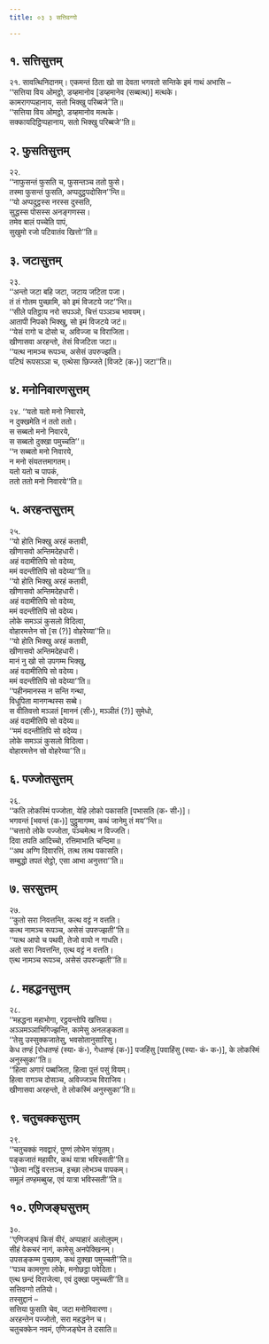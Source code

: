 ```yaml
---
title: ०३ ३ सत्तिवग्गो

---
```



## १. सत्तिसुत्तम्

२१. सावत्थिनिदानम्। एकमन्तं ठिता खो सा देवता भगवतो सन्तिके इमं गाथं अभासि –  
‘‘सत्तिया विय ओमट्ठो, डय्हमानोव [डय्हमानेव (सब्बत्थ)] मत्थके।  
कामरागप्पहानाय, सतो भिक्खु परिब्बजे’’ति॥  
‘‘सत्तिया विय ओमट्ठो, डय्हमानोव मत्थके।  
सक्कायदिट्ठिप्पहानाय, सतो भिक्खु परिब्बजे’’ति॥  


## २. फुसतिसुत्तम्

२२.  
‘‘नाफुसन्तं फुसति च, फुसन्तञ्च ततो फुसे।  
तस्मा फुसन्तं फुसति, अप्पदुट्ठपदोसिन’’न्ति॥  
‘‘यो अप्पदुट्ठस्स नरस्स दुस्सति,  
सुद्धस्स पोसस्स अनङ्गणस्स।  
तमेव बालं पच्चेति पापं,  
सुखुमो रजो पटिवातंव खित्तो’’ति॥  


## ३. जटासुत्तम्

२३.  
‘‘अन्तो जटा बहि जटा, जटाय जटिता पजा।  
तं तं गोतम पुच्छामि, को इमं विजटये जट’’न्ति॥  
‘‘सीले पतिट्ठाय नरो सपञ्ञो, चित्तं पञ्ञञ्च भावयम्।  
आतापी निपको भिक्खु, सो इमं विजटये जटं॥  
‘‘येसं रागो च दोसो च, अविज्जा च विराजिता।  
खीणासवा अरहन्तो, तेसं विजटिता जटा॥  
‘‘यत्थ नामञ्च रूपञ्च, असेसं उपरुज्झति।  
पटिघं रूपसञ्ञा च, एत्थेसा छिज्जते [विजटे (क॰)] जटा’’ति॥  


## ४. मनोनिवारणसुत्तम्

२४. ‘‘यतो यतो मनो निवारये,  
न दुक्खमेति नं ततो ततो।  
स सब्बतो मनो निवारये,  
स सब्बतो दुक्खा पमुच्चति’’॥  
‘‘न सब्बतो मनो निवारये,  
न मनो संयतत्तमागतम्।  
यतो यतो च पापकं,  
ततो ततो मनो निवारये’’ति॥  


## ५. अरहन्तसुत्तम्

२५.  
‘‘यो होति भिक्खु अरहं कतावी,  
खीणासवो अन्तिमदेहधारी।  
अहं वदामीतिपि सो वदेय्य,  
ममं वदन्तीतिपि सो वदेय्या’’ति॥  
‘‘यो होति भिक्खु अरहं कतावी,  
खीणासवो अन्तिमदेहधारी।  
अहं वदामीतिपि सो वदेय्य,  
ममं वदन्तीतिपि सो वदेय्य।  
लोके समञ्ञं कुसलो विदित्वा,  
वोहारमत्तेन सो [स (?)] वोहरेय्या’’ति॥  
‘‘यो होति भिक्खु अरहं कतावी,  
खीणासवो अन्तिमदेहधारी।  
मानं नु खो सो उपगम्म भिक्खु,  
अहं वदामीतिपि सो वदेय्य।  
ममं वदन्तीतिपि सो वदेय्या’’ति॥  
‘‘पहीनमानस्स न सन्ति गन्था,  
विधूपिता मानगन्थस्स सब्बे।  
स वीतिवत्तो मञ्ञतं [माननं (सी॰), मञ्ञीतं (?)] सुमेधो,  
अहं वदामीतिपि सो वदेय्य॥  
‘‘ममं वदन्तीतिपि सो वदेय्य।  
लोके समञ्ञं कुसलो विदित्वा।  
वोहारमत्तेन सो वोहरेय्या’’ति॥  


## ६. पज्जोतसुत्तम्

२६.  
‘‘कति लोकस्मिं पज्जोता, येहि लोको पकासति [पभासति (क॰ सी॰)]।  
भगवन्तं [भवन्तं (क॰)] पुट्ठुमागम्म, कथं जानेमु तं मय’’न्ति॥  
‘‘चत्तारो लोके पज्जोता, पञ्चमेत्थ न विज्जति।  
दिवा तपति आदिच्चो, रत्तिमाभाति चन्दिमा॥  
‘‘अथ अग्गि दिवारत्तिं, तत्थ तत्थ पकासति।  
सम्बुद्धो तपतं सेट्ठो, एसा आभा अनुत्तरा’’ति॥  


## ७. सरसुत्तम्

२७.  
‘‘कुतो सरा निवत्तन्ति, कत्थ वट्टं न वत्तति।  
कत्थ नामञ्च रूपञ्च, असेसं उपरुज्झती’’ति॥  
‘‘यत्थ आपो च पथवी, तेजो वायो न गाधति।  
अतो सरा निवत्तन्ति, एत्थ वट्टं न वत्तति।  
एत्थ नामञ्च रूपञ्च, असेसं उपरुज्झती’’ति॥  


## ८. महद्धनसुत्तम्

२८.  
‘‘महद्धना महाभोगा, रट्ठवन्तोपि खत्तिया।  
अञ्ञमञ्ञाभिगिज्झन्ति, कामेसु अनलङ्कता॥  
‘‘तेसु उस्सुक्कजातेसु, भवसोतानुसारिसु।  
केध तण्हं [रोधतण्हं (स्या॰ कं॰), गेधतण्हं (क॰)] पजहिंसु [पवाहिंसु (स्या॰ कं॰ क॰)], के लोकस्मिं अनुस्सुका’’ति॥  
‘‘हित्वा अगारं पब्बजिता, हित्वा पुत्तं पसुं वियम्।  
हित्वा रागञ्च दोसञ्च, अविज्जञ्च विराजिय।  
खीणासवा अरहन्तो, ते लोकस्मिं अनुस्सुका’’ति॥  


## ९. चतुचक्कसुत्तम्

२९.  
‘‘चतुचक्कं नवद्वारं, पुण्णं लोभेन संयुतम्।  
पङ्कजातं महावीर, कथं यात्रा भविस्सती’’ति॥  
‘‘छेत्वा नद्धिं वरत्तञ्च, इच्छा लोभञ्च पापकम्।  
समूलं तण्हमब्बुय्ह, एवं यात्रा भविस्सती’’ति॥  


## १०. एणिजङ्घसुत्तम्

३०.  
‘‘एणिजङ्घं किसं वीरं, अप्पाहारं अलोलुपम्।  
सीहं वेकचरं नागं, कामेसु अनपेक्खिनम्।  
उपसङ्कम्म पुच्छाम, कथं दुक्खा पमुच्चती’’ति॥  
‘‘पञ्च कामगुणा लोके, मनोछट्ठा पवेदिता।  
एत्थ छन्दं विराजेत्वा, एवं दुक्खा पमुच्चती’’ति॥  
सत्तिवग्गो ततियो।  
तस्सुद्दानं –  
सत्तिया फुसति चेव, जटा मनोनिवारणा।  
अरहन्तेन पज्जोतो, सरा महद्धनेन च।  
चतुचक्केन नवमं, एणिजङ्घेन ते दसाति॥  
